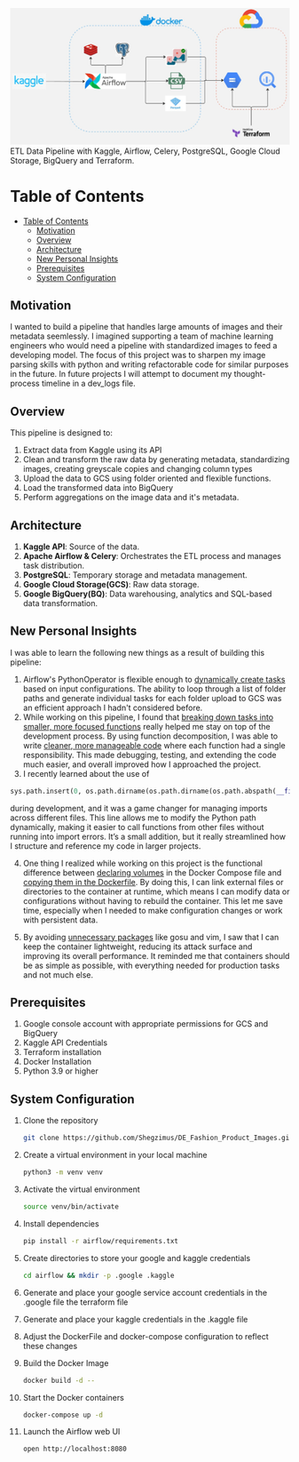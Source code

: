 ![Architecture](assets/archi.jpg)\
ETL Data Pipeline with Kaggle, Airflow, Celery, PostgreSQL, Google Cloud Storage, BigQuery and Terraform.

# Table of Contents

- [Table of Contents](#table-of-contents)
  - [Motivation](#motivation)
  - [Overview](#overview)
  - [Architecture](#architecture)
  - [New Personal Insights](#new-personal-insights)
  - [Prerequisites](#prerequisites)
  - [System Configuration](#system-configuration)

## Motivation
I wanted to build a pipeline that handles large amounts of images and their metadata seemlessly. I imagined supporting a team of machine learning engineers who would need a pipeline with standardized images to feed a developing model. The focus of this project was to sharpen my image parsing skills with python and writing refactorable code for similar purposes in the future. In future projects I will attempt to document my thought-process timeline in a dev_logs file.

## Overview
This pipeline is designed to:
1. Extract data from Kaggle using its API
2. Clean and transform the raw data by generating metadata, standardizing images, creating greyscale copies and changing column types
3. Upload the data to GCS using folder oriented and flexible functions.
4. Load the transformed data into BigQuery
5. Perform aggregations on the image data and it's metadata.


## Architecture

1. **Kaggle API**: Source of the data.
2. **Apache Airflow & Celery**: Orchestrates the ETL process and manages task distribution.
3. **PostgreSQL**: Temporary storage and metadata management.
4. **Google Cloud Storage(GCS)**: Raw data storage.
5. **Google BigQuery(BQ)**: Data warehousing, analytics and SQL-based data transformation.

## New Personal Insights
I was able to learn the following new things as a result of building this pipeline:
1. Airflow's PythonOperator is flexible enough to [dynamically create tasks](https://github.com/Shegzimus/DE_Fashion_Product_Images/blob/95586fd0742ab4b83cca844da5ba46d2b37babe8/airflow/dags/load_dag.py#L59) based on input configurations. The ability to loop through a list of folder paths and generate individual tasks for each folder upload to GCS was an efficient approach I hadn't considered before.
2. While working on this pipeline, I found that [breaking down tasks into smaller, more focused functions](https://www.youtube.com/watch?v=rXjf8eiGsSI) really helped me stay on top of the development process. By using function decomposition, I was able to write [cleaner, more manageable code](https://github.com/Shegzimus/DE_Fashion_Product_Images/blob/master/airflow/pipelines/load.py) where each function had a single responsibility. This made debugging, testing, and extending the code much easier, and overall improved how I approached the project.
3. I recently learned about the use of 
```python
sys.path.insert(0, os.path.dirname(os.path.dirname(os.path.abspath(__file__))))
``` 
during development, and it was a game changer for managing imports across different files. This line allows me to modify the Python path dynamically, making it easier to call functions from other files without running into import errors. It’s a small addition, but it really streamlined how I structure and reference my code in larger projects.

4. One thing I realized while working on this project is the functional difference between [declaring volumes](https://github.com/Shegzimus/DE_Fashion_Product_Images/blob/b3507388b648b905d4eb46bff856d4be296fd684/airflow/docker-compose.yml#L10) in the Docker Compose file and [copying them in the Dockerfile](https://github.com/Shegzimus/DE_Fashion_Product_Images/blob/b3507388b648b905d4eb46bff856d4be296fd684/airflow/DockerFile#L44). By doing this, I can link external files or directories to the container at runtime, which means I can modify data or configurations without having to rebuild the container. This let me save time, especially when I needed to make configuration changes or work with persistent data.
   
5. By avoiding [unnecessary packages](https://github.com/Shegzimus/DE_Fashion_Product_Images/blob/b3507388b648b905d4eb46bff856d4be296fd684/airflow/DockerFile#L39) like gosu and vim, I saw that I can keep the container lightweight, reducing its attack surface and improving its overall performance. It reminded me that containers should be as simple as possible, with everything needed for production tasks and not much else.

## Prerequisites
1. Google console account with appropriate permissions for GCS and BigQuery
2. Kaggle API Credentials
3. Terraform installation
4. Docker Installation
5. Python 3.9 or higher

## System Configuration
1. Clone the repository
    ```bash
    git clone https://github.com/Shegzimus/DE_Fashion_Product_Images.git
    ```

2. Create a virtual environment in your local machine
    ```bash
    python3 -m venv venv
    ```


3. Activate the virtual environment
    ```bash
    source venv/bin/activate
    ```

4. Install dependencies
   ```bash
   pip install -r airflow/requirements.txt
   ```

5. Create directories to store your google and kaggle credentials
   ```bash
   cd airflow && mkdir -p .google .kaggle

   ```

6. Generate and place your google service account credentials in the .google file the terraform file

7. Generate and place your kaggle credentials in the .kaggle file

8. Adjust the DockerFile and docker-compose configuration to reflect these changes

9.  Build the Docker Image
    ```bash
    docker build -d --
    ```

10. Start the Docker containers
    ```bash
    docker-compose up -d
    ```

11. Launch the Airflow web UI
    ```bash
    open http://localhost:8080
    ```